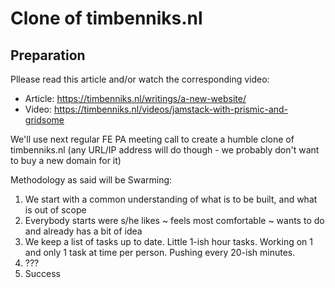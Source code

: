 # Clone of timbenniks.nl

## Preparation

Pllease read this article and/or watch the corresponding video:

* Article: https://timbenniks.nl/writings/a-new-website/
* Video: https://timbenniks.nl/videos/jamstack-with-prismic-and-gridsome

We'll use next regular FE PA meeting call to create a humble clone of timbenniks.nl (any URL/IP address will do though - we probably don't want to buy a new domain for it)

Methodology as said will be Swarming:
1. We start with a common understanding of what is to be built, and what is out of scope
2. Everybody starts were s/he likes ~ feels most comfortable ~ wants to do and already has a bit of idea
3. We keep a list of tasks up to date. Little 1-ish hour tasks. Working on 1 and only 1 task at time per person. Pushing every 20-ish minutes.
4. ???
5. Success

